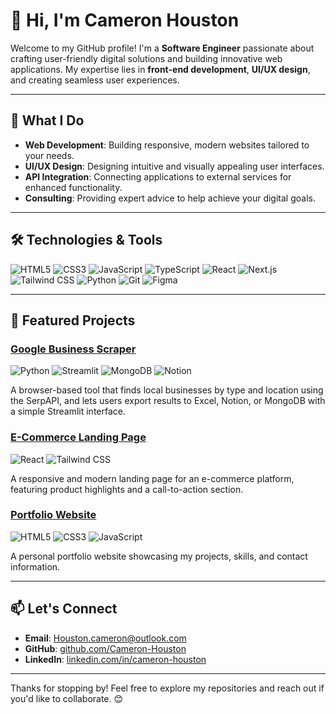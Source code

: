 # 👋 Hi, I'm Cameron Houston

Welcome to my GitHub profile! I'm a **Software Engineer** passionate about crafting user-friendly digital solutions and building innovative web applications. My expertise lies in **front-end development**, **UI/UX design**, and creating seamless user experiences.

---

## 🚀 What I Do

- **Web Development**: Building responsive, modern websites tailored to your needs.
- **UI/UX Design**: Designing intuitive and visually appealing user interfaces.
- **API Integration**: Connecting applications to external services for enhanced functionality.
- **Consulting**: Providing expert advice to help achieve your digital goals.

---

## 🛠️ Technologies & Tools

![HTML5](https://img.shields.io/badge/-HTML5-E34F26?logo=html5&logoColor=white&style=flat)
![CSS3](https://img.shields.io/badge/-CSS3-1572B6?logo=css3&logoColor=white&style=flat)
![JavaScript](https://img.shields.io/badge/-JavaScript-F7DF1E?logo=javascript&logoColor=black&style=flat)
![TypeScript](https://img.shields.io/badge/-TypeScript-007ACC?logo=typescript&logoColor=white&style=flat)
![React](https://img.shields.io/badge/-React-61DAFB?logo=react&logoColor=black&style=flat)
![Next.js](https://img.shields.io/badge/-Next.js-000000?logo=nextdotjs&logoColor=white&style=flat)
![Tailwind CSS](https://img.shields.io/badge/-Tailwind%20CSS-38B2AC?logo=tailwindcss&logoColor=white&style=flat)
![Python](https://img.shields.io/badge/-Python-3776AB?logo=python&logoColor=white&style=flat)
![Git](https://img.shields.io/badge/-Git-F05032?logo=git&logoColor=white&style=flat)
![Figma](https://img.shields.io/badge/-Figma-F24E1E?logo=figma&logoColor=white&style=flat)

---

## 🌟 Featured Projects

### [Google Business Scraper](https://github.com/Cameron-Houston/Google-Business-Scraper)
![Python](https://img.shields.io/badge/-Python-3776AB?logo=python&logoColor=white&style=flat)
![Streamlit](https://img.shields.io/badge/-Streamlit-FF4B4B?logo=streamlit&logoColor=white&style=flat)
![MongoDB](https://img.shields.io/badge/-MongoDB-47A248?logo=mongodb&logoColor=white&style=flat)
![Notion](https://img.shields.io/badge/-Notion-000000?logo=notion&logoColor=white&style=flat)

A browser-based tool that finds local businesses by type and location using the SerpAPI, and lets users export results to Excel, Notion, or MongoDB with a simple Streamlit interface.

### [E-Commerce Landing Page](https://github.com/Cameron-Houston/ecommerce-landing-page)
![React](https://img.shields.io/badge/-React-61DAFB?logo=react&logoColor=black&style=flat)
![Tailwind CSS](https://img.shields.io/badge/-Tailwind%20CSS-38B2AC?logo=tailwindcss&logoColor=white&style=flat)

A responsive and modern landing page for an e-commerce platform, featuring product highlights and a call-to-action section.

### [Portfolio Website](https://github.com/Cameron-Houston/portfolio-website)
![HTML5](https://img.shields.io/badge/-HTML5-E34F26?logo=html5&logoColor=white&style=flat)
![CSS3](https://img.shields.io/badge/-CSS3-1572B6?logo=css3&logoColor=white&style=flat)
![JavaScript](https://img.shields.io/badge/-JavaScript-F7DF1E?logo=javascript&logoColor=black&style=flat)

A personal portfolio website showcasing my projects, skills, and contact information.

---

## 📫 Let's Connect

- **Email**: [Houston.cameron@outlook.com](mailto:houston.cameron@outlook.com)
- **GitHub**: [github.com/Cameron-Houston](https://github.com/Houston-Cameron)
- **LinkedIn**: [linkedin.com/in/cameron-houston]([https://linkedin.com/in/cameron-houston](https://www.linkedin.com/in/cameron-houston-26ab73282/))

---

Thanks for stopping by! Feel free to explore my repositories and reach out if you'd like to collaborate. 😊
